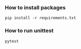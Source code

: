 ### How to install packages
```
pip install -r requirements.txt
```

### How to run unittest
```
pytest
```


